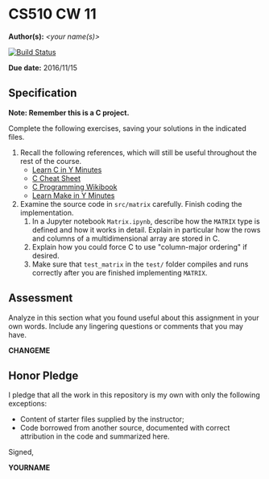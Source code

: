# CS510 CW 11

**Author(s):** _\<your name(s)\>_

[![Build Status](https://travis-ci.org/chapman-cs510-2016f/cw-11-YOURNAME.svg?branch=master)](https://travis-ci.org/chapman-cs510-2016f/cw-11-YOURNAME)

**Due date:** 2016/11/15

## Specification

**Note: Remember this is a C project.**

Complete the following exercises, saving your solutions in the indicated files. 

1. Recall the following references, which will still be useful throughout the rest of the course.
    * [Learn C in Y Minutes](https://learnxinyminutes.com/docs/c/)
    * [C Cheat Sheet](https://www.cheatography.com/ashlyn-black/cheat-sheets/c-reference/)
    * [C Programming Wikibook](https://en.wikibooks.org/wiki/C_Programming)
    * [Learn Make in Y Minutes](https://learnxinyminutes.com/docs/make/)
1. Examine the source code in ```src/matrix``` carefully. Finish coding the implementation.
    1. In a Jupyter notebook ```Matrix.ipynb```, describe how the ```MATRIX``` type is defined and how it works in detail. Explain in particular how the rows and columns of a multidimensional array are stored in C.
    1. Explain how you could force C to use "column-major ordering" if desired.
    1. Make sure that ```test_matrix``` in the ```test/``` folder compiles and runs correctly after you are finished implementing ```MATRIX```.


## Assessment

Analyze in this section what you found useful about this assignment in your own words. Include any lingering questions or comments that you may have.

**CHANGEME**

## Honor Pledge

I pledge that all the work in this repository is my own with only the following exceptions:

* Content of starter files supplied by the instructor;
* Code borrowed from another source, documented with correct attribution in the code and summarized here.

Signed,

**YOURNAME**
